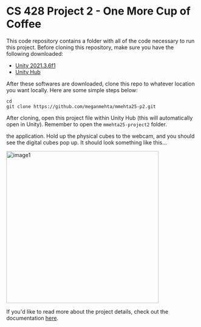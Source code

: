 # CS 428 Project 2 - One More Cup of Coffee

This code repository contains a folder with all of the code necessary to run this project. Before cloning this repository, make sure you have the following downloaded:
- [Unity 2021.3.6f1](https://unity3d.com/unity/whats-new/2021.3.6)
- [Unity Hub](https://unity3d.com/get-unity/download)

After these softwares are downloaded, clone this repo to whatever location you want locally. Here are some simple steps below: 

```
cd 
git clone https://github.com/meganmehta/mmehta25-p2.git
```
After cloning, open this project file within Unity Hub (this will automatically open in Unity). Remember to open the `mmehta25-project2` folder.

the application. Hold up the physical cubes to the webcam, and you should see the digital cubes pop up. It should look something like this...

<img width="401" alt="image1" src="https://user-images.githubusercontent.com/29783726/191116021-f4cd7a9b-7920-4e66-9a71-7bc06a0438c9.png">

If you'd like to read more about the project details, check out
the documentation [here](https://mmehta25.people.uic.edu/428p1.html).

